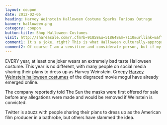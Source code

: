 ```yaml
---
layout: coupon
date: 2012-02-05
heading: Harvey Weinstein Halloween Costume Sparks Furious Outrage
banner: halloween.png
category: coupon
button-title: Shop Halloween Costumes
visit: http://shareasale.com/r.cfm?b=91858&u=518648&m=7110&urllink=&afftrack=
comment1: It's a joke, right? This is what Halloween culturally-appropriating April 1st looks like, I'm guessing?
comment2: Of course I am a sensitive and considerate person, but if my costume offends you, then you should try to understand that I don't give a kr@p. I'll wear what I like and if you don't like it, you can swivel.
---
```


EVERY year, at least one joker wears an extremely bad taste Halloween costume</a>. This year is no different, with many people on social media sharing their plans to dress up as Harvey Weinstein. Creepy <a href ="http://shareasale.com/r.cfm?b=91858&u=518648&m=7110&urllink=&afftrack=">Harvey Weinstein halloween costumes</a> of the disgraced movie mogul have already emerged online.

The company reportedly told The Sun the masks were first offered for sale before any allegations were made and would be removed if Weinstein is convicted. 

Twitter is abuzz with people sharing their plans to dress up as the American film producer in a bathrobe, but others have slammed the idea.

 